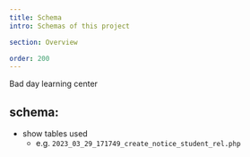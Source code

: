 ```yaml
---
title: Schema
intro: Schemas of this project

section: Overview

order: 200
---
```


<div class="bg-amber-200">Bad day learning center</div>

## schema:

- show tables used
  - e.g. `2023_03_29_171749_create_notice_student_rel.php`
